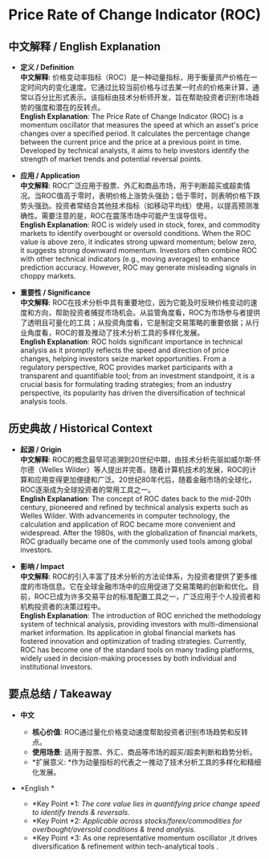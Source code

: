 # Price Rate of Change Indicator (ROC)

## 中文解释 / English Explanation

* **定义 / Definition**  
  **中文解释**: 价格变动率指标（ROC）是一种动量指标，用于衡量资产价格在一定时间内的变化速度。它通过比较当前价格与过去某一时点的价格来计算，通常以百分比形式表示。该指标由技术分析师开发，旨在帮助投资者识别市场趋势的强度和潜在的反转点。  
  **English Explanation**: The Price Rate of Change Indicator (ROC) is a momentum oscillator that measures the speed at which an asset's price changes over a specified period. It calculates the percentage change between the current price and the price at a previous point in time. Developed by technical analysts, it aims to help investors identify the strength of market trends and potential reversal points.

* **应用 / Application**  
  **中文解释**: ROC广泛应用于股票、外汇和商品市场，用于判断超买或超卖情况。当ROC值高于零时，表明价格上涨势头强劲；低于零时，则表明价格下跌势头强劲。投资者常结合其他技术指标（如移动平均线）使用，以提高预测准确性。需要注意的是，ROC在震荡市场中可能产生误导信号。  
  **English Explanation**: ROC is widely used in stock, forex, and commodity markets to identify overbought or oversold conditions. When the ROC value is above zero, it indicates strong upward momentum; below zero, it suggests strong downward momentum. Investors often combine ROC with other technical indicators (e.g., moving averages) to enhance prediction accuracy. However, ROC may generate misleading signals in choppy markets.

* **重要性 / Significance**  
  **中文解释**: ROC在技术分析中具有重要地位，因为它能及时反映价格变动的速度和方向，帮助投资者捕捉市场机会。从监管角度看，ROC为市场参与者提供了透明且可量化的工具；从投资角度看，它是制定交易策略的重要依据；从行业角度看，ROC的普及推动了技术分析工具的多样化发展。  
  **English Explanation**: ROC holds significant importance in technical analysis as it promptly reflects the speed and direction of price changes, helping investors seize market opportunities. From a regulatory perspective, ROC provides market participants with a transparent and quantifiable tool; from an investment standpoint, it is a crucial basis for formulating trading strategies; from an industry perspective, its popularity has driven the diversification of technical analysis tools.

## 历史典故 / Historical Context

* **起源 / Origin**  
  **中文解释**: ROC的概念最早可追溯到20世纪中期，由技术分析先驱如威尔斯·怀尔德（Welles Wilder）等人提出并完善。随着计算机技术的发展，ROC的计算和应用变得更加便捷和广泛。20世纪80年代后，随着金融市场的全球化，ROC逐渐成为全球投资者的常用工具之一。  
  **English Explanation**: The concept of ROC dates back to the mid-20th century, pioneered and refined by technical analysis experts such as Welles Wilder. With advancements in computer technology, the calculation and application of ROC became more convenient and widespread. After the 1980s, with the globalization of financial markets, ROC gradually became one of the commonly used tools among global investors.

* **影响 / Impact**  
  **中文解释**: ROC的引入丰富了技术分析的方法论体系，为投资者提供了更多维度的市场信息。它在全球金融市场中的应用促进了交易策略的创新和优化。目前，ROC已成为许多交易平台的标准配置工具之一，广泛应用于个人投资者和机构投资者的决策过程中。  
  **English Explanation**: The introduction of ROC enriched the methodology system of technical analysis, providing investors with multi-dimensional market information. Its application in global financial markets has fostered innovation and optimization of trading strategies. Currently, ROC has become one of the standard tools on many trading platforms, widely used in decision-making processes by both individual and institutional investors.

## 要点总结 / Takeaway

* **中文**  
  - **核心价值**: ROC通过量化价格变动速度帮助投资者识别市场趋势和反转点。  
  - **使用场景**: 适用于股票、外汇、商品等市场的超买/超卖判断和趋势分析。  
  - *扩展意义: *作为动量指标的代表之一推动了技术分析工具的多样化和精细化发展。

* *English * 
   - *Key Point *1: *The core value lies in quantifying price change speed to identify trends & reversals.* 
   - *Key Point *2: *Applicable across stocks/forex/commodities for overbought/oversold conditions & trend analysis.* 
   - *Key Point *3: As one representative momentum oscillator ,it drives diversification & refinement within tech-analytical tools .